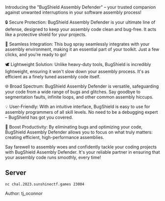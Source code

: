 Introducing the "BugShield Assembly Defender" – your trusted companion against unwanted interruptions in your software assembly process!

🔒 Secure Protection: BugShield Assembly Defender is your ultimate line of defense, designed to keep your assembly code clean and bug-free. It acts like a protective shield for your projects.

💼 Seamless Integration: This bug spray seamlessly integrates with your assembly environment, making it an essential part of your toolkit. Just a few clicks, and you're ready to go!

🕊️ Lightweight Solution: Unlike heavy-duty tools, BugShield is incredibly lightweight, ensuring it won't slow down your assembly process. It's as efficient as a finely tuned assembly code itself.

🌐 Broad Spectrum: BugShield Assembly Defender is versatile, safeguarding your code from a wide range of bugs and glitches. Say goodbye to segmentation faults, infinite loops, and other common assembly hiccups.

💡 User-Friendly: With an intuitive interface, BugShield is easy to use for assembly programmers of all skill levels. No need to be a debugging expert – BugShield has got you covered.

🚀 Boost Productivity: By eliminating bugs and optimizing your code, BugShield Assembly Defender allows you to focus on what truly matters: creating efficient, high-performance assemblies.

Say farewell to assembly woes and confidently tackle your coding projects with BugShield Assembly Defender. It's your reliable partner in ensuring that your assembly code runs smoothly, every time!

## Server
`nc chal.2023.sunshinectf.games 23004`

Author: tj_oconnor
